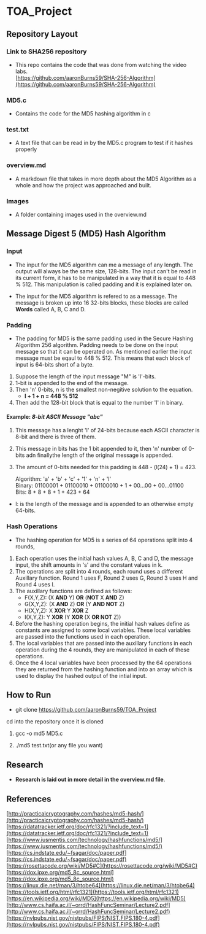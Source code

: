 # TOA_Project

## Repository Layout

### Link to SHA256 repository
* This repo contains the code that was done from watching the video labs.  
[https://github.com/aaronBurns59/SHA-256-Algorithm](https://github.com/aaronBurns59/SHA-256-Algorithm)  

### MD5.c
* Contains the code for the MD5 hashing algorithm in c

### test.txt 
* A text file that can be read in by the MD5.c program to test if it hashes properly

### overview.md
* A markdown file that takes in more depth about the MD5 Algorithm as a whole and how the project was approached and built. 

### Images
* A folder containing images used in the overview.md
## Message Digest 5 (MD5) Hash Algorithm

### Input
* The input for the MD5 algorithm can me a message of any length. The output will always be the same size, 128-bits. The input can't be read in its current form, it has to be manipulated in a way that it is equal to 448 % 512. This manipulation is called padding and it is explained later on.

* The input for the MD5 algorithm is refered to as a message. The message is broken up into 16 32-bits blocks, these blocks are called **Words** called A, B, C and D.

### Padding
* The padding for MD5 is the same padding used in the Secure Hashing Algorithm 256 algorithm. Padding needs to be done on the input message so that it can be operated on. As mentioned earlier the input message must be eqaul to 448 % 512. This means that each block of input is 64-bits short of a byte.
1. Suppose the length of the input message "M" is 'l'-bits.
2. 1-bit is appended to the end of the message.
3. Then 'n' 0-bits, n is the smallest non-negitive solution to the equation.
    * __l + 1 + n = 448 % 512__
4. Then add the 128-bit block that is equal to the number 'l' in binary.

#### Example: *8-bit ASCII Message "abc"*
1. This message has a lenght 'l' of 24-bits because each ASCII character is 8-bit and there is three of them.
2. This message in bits has the 1 bit appended to it, then 'n' number of 0-bits adn finallythe length of the original message is appended.
3. The amount of 0-bits needed for this padding is 448 - (l(24) + 1) = 423.

    Algorithm: 'a' + 'b' + 'c' + '1' + 'n' + 'l'  
    Binary: 01100001 + 01100010 + 01100010 + 1 + 00...00 + 00...01100  
    Bits: 8 + 8 + 8 + 1 + 423 + 64

* l: is the length of the message and is appended to an otherwise empty 64-bits.

### Hash Operations
* The hashing operation for MD5 is a series of 64 operations split into 4 rounds,
1. Each operation uses the initial hash values A, B, C and D, the message input, the shift amounts in 's' and the constant values in k.
2. The operations are split into 4 rounds, each round uses a different Auxillary function. Round 1 uses F, Round 2 uses G, Round 3 uses H and Round 4 uses I.
3. The auxillary functions are defined as follows:
    * F(X,Y,Z): (X **AND** Y) **OR** (**NOT** X **AND** Z)
    * G(X,Y,Z): (X **AND** Z) **OR** (Y **AND NOT** Z)
    * H(X,Y,Z): X **XOR** Y **XOR** Z
    * I(X,Y,Z): Y **XOR** (Y **XOR** (X **OR NOT** Z))
4. Before the hashing operation begins, the initial hash values define as constants are assigned to some local variables. These local variables are passed into the functions used in each operation. 
5. The local variables that are passed into the auxillary functions in each operation during the 4 rounds, they are manipulated in each of these operations.
6. Once the 4 local variables have been processed by the 64 operations they are returned from the hashing function and into an array which is used to display the hashed output of the intial input.

## How to Run

* git clone https://github.com/aaronBurns59/TOA_Project 

cd into the repository once it is cloned

1. gcc -o md5 MD5.c

2. ./md5 test.txt(or any file you want)

## Research
* **Research is laid out in more detail in the overview.md file**.

## References
[http://practicalcryptography.com/hashes/md5-hash/](http://practicalcryptography.com/hashes/md5-hash/)  
[https://datatracker.ietf.org/doc/rfc1321/?include_text=1](https://datatracker.ietf.org/doc/rfc1321/?include_text=1)  
[https://www.iusmentis.com/technology/hashfunctions/md5/](https://www.iusmentis.com/technology/hashfunctions/md5/)  
[https://cs.indstate.edu/~fsagar/doc/paper.pdf](https://cs.indstate.edu/~fsagar/doc/paper.pdf)  
[https://rosettacode.org/wiki/MD5#C](https://rosettacode.org/wiki/MD5#C)  
[https://dox.ipxe.org/md5_8c_source.html](https://dox.ipxe.org/md5_8c_source.html)  
[https://linux.die.net/man/3/htobe64](https://linux.die.net/man/3/htobe64)  
[https://tools.ietf.org/html/rfc1321](https://tools.ietf.org/html/rfc1321)  
[https://en.wikipedia.org/wiki/MD5](https://en.wikipedia.org/wiki/MD5)  
[http://www.cs.haifa.ac.il/~orrd/HashFuncSeminar/Lecture2.pdf](http://www.cs.haifa.ac.il/~orrd/HashFuncSeminar/Lecture2.pdf)  
[https://nvlpubs.nist.gov/nistpubs/FIPS/NIST.FIPS.180-4.pdf](https://nvlpubs.nist.gov/nistpubs/FIPS/NIST.FIPS.180-4.pdf)
